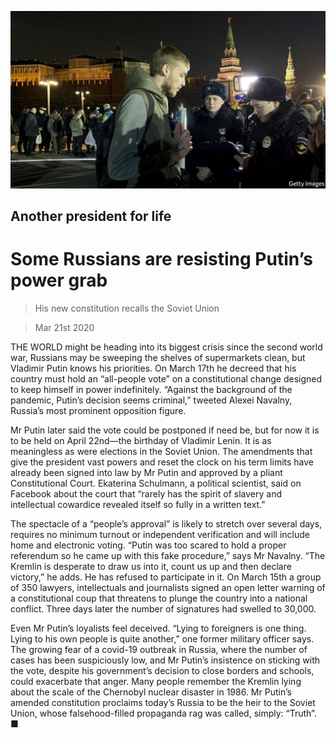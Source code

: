 ![](./images/20200321_EUP502.jpg)

## Another president for life

# Some Russians are resisting Putin’s power grab

> His new constitution recalls the Soviet Union

> Mar 21st 2020

THE WORLD might be heading into its biggest crisis since the second world war, Russians may be sweeping the shelves of supermarkets clean, but Vladimir Putin knows his priorities. On March 17th he decreed that his country must hold an “all-people vote” on a constitutional change designed to keep himself in power indefinitely. “Against the background of the pandemic, Putin’s decision seems criminal,” tweeted Alexei Navalny, Russia’s most prominent opposition figure.

Mr Putin later said the vote could be postponed if need be, but for now it is to be held on April 22nd—the birthday of Vladimir Lenin. It is as meaningless as were elections in the Soviet Union. The amendments that give the president vast powers and reset the clock on his term limits have already been signed into law by Mr Putin and approved by a pliant Constitutional Court. Ekaterina Schulmann, a political scientist, said on Facebook about the court that “rarely has the spirit of slavery and intellectual cowardice revealed itself so fully in a written text.”

The spectacle of a “people’s approval” is likely to stretch over several days, requires no minimum turnout or independent verification and will include home and electronic voting. “Putin was too scared to hold a proper referendum so he came up with this fake procedure,” says Mr Navalny. “The Kremlin is desperate to draw us into it, count us up and then declare victory,” he adds. He has refused to participate in it. On March 15th a group of 350 lawyers, intellectuals and journalists signed an open letter warning of a constitutional coup that threatens to plunge the country into a national conflict. Three days later the number of signatures had swelled to 30,000.

Even Mr Putin’s loyalists feel deceived. “Lying to foreigners is one thing. Lying to his own people is quite another,” one former military officer says. The growing fear of a covid-19 outbreak in Russia, where the number of cases has been suspiciously low, and Mr Putin’s insistence on sticking with the vote, despite his government’s decision to close borders and schools, could exacerbate that anger. Many people remember the Kremlin lying about the scale of the Chernobyl nuclear disaster in 1986. Mr Putin’s amended constitution proclaims today’s Russia to be the heir to the Soviet Union, whose falsehood-filled propaganda rag was called, simply: “Truth”. ■